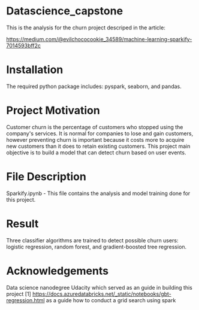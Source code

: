 # Datascience_capstone
This is the analysis for the churn project descriped in the article:

https://medium.com/@evilchococookie_34589/machine-learning-sparkify-7014593bff2c

# Installation

The required python package includes: pyspark, seaborn, and pandas.

# Project Motivation
Customer churn is the percentage of customers who stopped using the company's services. It is normal for companies to lose and gain customers, however preventing churn is important because it costs more to acquire new customers than it does to retain existing customers.
This project main objective is to build a model that can detect churn based on user events.

# File Description

Sparkify.ipynb - This file contains the analysis and model training done for this project.

# Result

Three classifier algorithms are trained to detect possible churn users: logistic regression, random forest, and gradient-boosted tree regression.

# Acknowledgements
Data science nanodegree Udacity which served as an guide in building this project
[1] https://docs.azuredatabricks.net/_static/notebooks/gbt-regression.html as a guide how to conduct a grid search using spark

